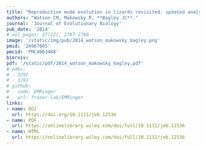 ```yaml
---
title: "Reproductive mode evolution in lizards revisited: updated analyses examining geographic, climatic and phylogenetic effects support the cold-climate hypothesis."
authors: "Watson CM, Makowsky R, **Bagley JC**."
journal: 'Journal of Evolutionary Biology'
pub_date: '2014'
# vol_pages: 27(12), 2767-2780
image: '/static/img/pub/2014_watson_makowsky_bagley.png'
pmid: '24967085'
pmcid: 'PMC4063468'
biorxiv: 
pdf: '/static/pdf/2014_watson_makowsky_bagley.pdf'
# pdbs:
# - 3J9I
# - 3J9J
# github:
# - code: EMRinger
#   url: fraser-lab/EMRinger
links:
- name: DOI
  url: https://doi.org/10.1111/jeb.12536
- name: PDF
  url: https://onlinelibrary.wiley.com/doi/full/10.1111/jeb.12536
- name: HTML
  url: https://onlinelibrary.wiley.com/doi/full/10.1111/jeb.12536
---
```


